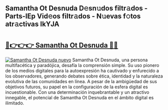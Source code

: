 ## Samantha Ot Desnuda D𝚎sn𝚞dos filtr𝚊dos - Parts-lEp Vid𝚎os filtr𝚊dos - N𝚞evas f𝚘tos atr𝚊ctivas IkYJA

# <h2><a href="http://mb5jes3.tromn.icu/?c=Samantha+Ot+Desnuda">🔗👉👉👉 Samantha Ot Desnuda 🔗🔗</a></h2>

[![Samantha Ot Desnuda nuevo](https://i.imgur.com/pEAQMta.gif)](http://mb5jes3.tromn.icu/?c=Samantha+Ot+Desnuda)
Samantha Ot Desnuda, una persona multifacética y paradójica, desafía la comprensión simple. Su uso pionero de los medios digitales para la autoexpresión ha cautivado y enfurecido a los observadores, generando debates sobre ética, identidad y la naturaleza evolutiva de las comunidades en línea. A pesar de la ambigüedad de sus objetivos futuros, su papel en la configuración de la esfera digital es incuestionable. Con una determinación inquebrantable y un atractivo innegable, el potencial de Samantha Ot Desnuda en el ámbito digital es ilimitado.
